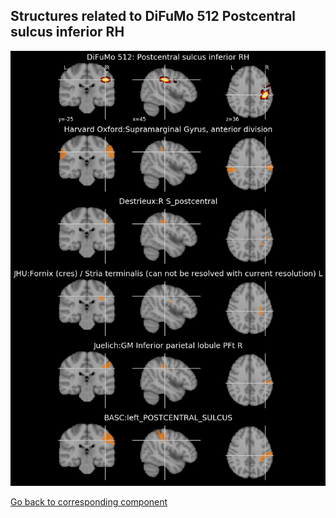 


## Structures related to DiFuMo 512 Postcentral sulcus inferior RH

![61](61.jpg "Structures related to DiFuMo 512 Postcentral sulcus inferior RH")

[Go back to corresponding component](https://parietal-inria.github.io/DiFuMo/512/html/61.html)